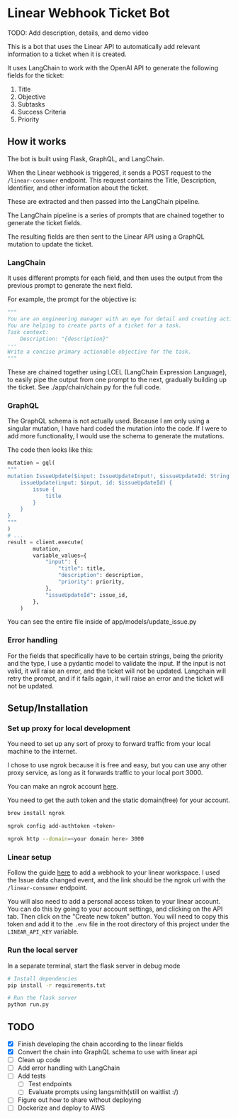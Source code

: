 # Linear Webhook Ticket Bot

TODO: Add description, details, and demo video

This is a bot that uses the Linear API to automatically add relevant information to a ticket when it is created.

It uses LangChain to work with the OpenAI API to generate the following fields for the ticket:

1. Title
2. Objective
3. Subtasks
4. Success Criteria
5. Priority

## How it works

The bot is built using Flask, GraphQL, and LangChain.

When the Linear webhook is triggered, it sends a POST request to the `/linear-consumer` endpoint. This request contains the Title, Description, Identifier, and other information about the ticket.

These are extracted and then passed into the LangChain pipeline.

The LangChain pipeline is a series of prompts that are chained together to generate the ticket fields.

The resulting fields are then sent to the Linear API using a GraphQL mutation to update the ticket.

### LangChain

It uses different prompts for each field, and then uses the output from the previous prompt to generate the next field.

For example, the prompt for the objective is:

```python
"""
You are an engineering manager with an eye for detail and creating actionable objectives.
You are helping to create parts of a ticket for a task.
Task context:
    Description: "{description}"
---
Write a concise primary actionable objective for the task.
"""
```

These are chained together using LCEL (LangChain Expression Language), to easily pipe the output from one prompt to the next, gradually building up the ticket.
See ./app/chain/chain.py for the full code.

### GraphQL

The GraphQL schema is not actually used. Because I am only using a singular mutation, I have hard coded the mutation into the code. If I were to add more functionality, I would use the schema to generate the mutations.

The code then looks like this:

```python
mutation = gql(
"""
mutation IssueUpdate($input: IssueUpdateInput!, $issueUpdateId: String!) {
    issueUpdate(input: $input, id: $issueUpdateId) {
        issue {
            title
        }
    }
}
"""
)
# ...
result = client.execute(
        mutation,
        variable_values={
            "input": {
                "title": title,
                "description": description,
                "priority": priority,
            },
            "issueUpdateId": issue_id,
        },
    )
```

You can see the entire file inside of app/models/update_issue.py

### Error handling

For the fields that specifically have to be certain strings, being the priority and the type, I use a pydantic model to validate the input. If the input is not valid, it will raise an error, and the ticket will not be updated. Langchain will retry the prompt, and if it fails again, it will raise an error and the ticket will not be updated.

## Setup/Installation

### Set up proxy for local development

You need to set up any sort of proxy to forward traffic from your local machine to the internet.

I chose to use ngrok because it is free and easy, but you can use any other proxy service, as long as it forwards traffic to your local port 3000.

You can make an ngrok account [here](https://dashboard.ngrok.com/signup).

You need to get the auth token and the static domain(free) for your account.

```bash
brew install ngrok

ngrok config add-authtoken <token>

ngrok http --domain=<your domain here> 3000
```

### Linear setup

Follow the guide [here](https://developers.linear.app/docs/graphql/webhooks) to add a webhook to your linear workspace. I used the Issue data changed event, and the link should be the ngrok url with the `/linear-consumer` endpoint.

You will also need to add a personal access token to your linear account. You can do this by going to your account settings, and clicking on the API tab. Then click on the "Create new token" button. You will need to copy this token and add it to the `.env` file in the root directory of this project under the `LINEAR_API_KEY` variable.

### Run the local server

In a separate terminal, start the flask server in debug mode

```bash
# Install dependencies
pip install -r requirements.txt

# Run the flask server
python run.py
```

## TODO

- [x] Finish developing the chain according to the linear fields
- [x] Convert the chain into GraphQL schema to use with linear api
- [ ] Clean up code
- [ ] Add error handling with LangChain
- [ ] Add tests
  - [ ] Test endpoints
  - [ ] Evaluate prompts using langsmith(still on waitlist :/)
- [ ] Figure out how to share without deploying
- [ ] Dockerize and deploy to AWS
